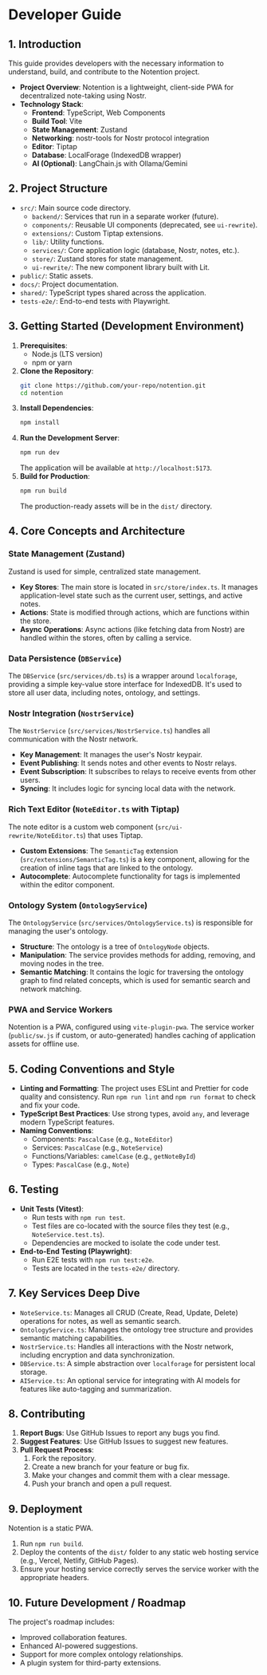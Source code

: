 # Developer Guide

## 1. Introduction

This guide provides developers with the necessary information to understand, build, and contribute to the Notention
project.

- **Project Overview**: Notention is a lightweight, client-side PWA for decentralized note-taking using Nostr.
- **Technology Stack**:
  - **Frontend**: TypeScript, Web Components
  - **Build Tool**: Vite
  - **State Management**: Zustand
  - **Networking**: nostr-tools for Nostr protocol integration
  - **Editor**: Tiptap
  - **Database**: LocalForage (IndexedDB wrapper)
  - **AI (Optional)**: LangChain.js with Ollama/Gemini

## 2. Project Structure

- `src/`: Main source code directory.
  - `backend/`: Services that run in a separate worker (future).
  - `components/`: Reusable UI components (deprecated, see `ui-rewrite`).
  - `extensions/`: Custom Tiptap extensions.
  - `lib/`: Utility functions.
  - `services/`: Core application logic (database, Nostr, notes, etc.).
  - `store/`: Zustand stores for state management.
  - `ui-rewrite/`: The new component library built with Lit.
- `public/`: Static assets.
- `docs/`: Project documentation.
- `shared/`: TypeScript types shared across the application.
- `tests-e2e/`: End-to-end tests with Playwright.

## 3. Getting Started (Development Environment)

1. **Prerequisites**:
   - Node.js (LTS version)
   - npm or yarn
2. **Clone the Repository**:
   ```bash
   git clone https://github.com/your-repo/notention.git
   cd notention
   ```
3. **Install Dependencies**:
   ```bash
   npm install
   ```
4. **Run the Development Server**:
   ```bash
   npm run dev
   ```
   The application will be available at `http://localhost:5173`.
5. **Build for Production**:
   ```bash
   npm run build
   ```
   The production-ready assets will be in the `dist/` directory.

## 4. Core Concepts and Architecture

### State Management (Zustand)

Zustand is used for simple, centralized state management.

- **Key Stores**: The main store is located in `src/store/index.ts`. It manages application-level state such as the
  current user, settings, and active notes.
- **Actions**: State is modified through actions, which are functions within the store.
- **Async Operations**: Async actions (like fetching data from Nostr) are handled within the stores, often by calling a
  service.

### Data Persistence (`DBService`)

The `DBService` (`src/services/db.ts`) is a wrapper around `localforage`, providing a simple key-value store interface
for IndexedDB. It's used to store all user data, including notes, ontology, and settings.

### Nostr Integration (`NostrService`)

The `NostrService` (`src/services/NostrService.ts`) handles all communication with the Nostr network.

- **Key Management**: It manages the user's Nostr keypair.
- **Event Publishing**: It sends notes and other events to Nostr relays.
- **Event Subscription**: It subscribes to relays to receive events from other users.
- **Syncing**: It includes logic for syncing local data with the network.

### Rich Text Editor (`NoteEditor.ts` with Tiptap)

The note editor is a custom web component (`src/ui-rewrite/NoteEditor.ts`) that uses Tiptap.

- **Custom Extensions**: The `SemanticTag` extension (`src/extensions/SemanticTag.ts`) is a key component, allowing for
  the creation of inline tags that are linked to the ontology.
- **Autocomplete**: Autocomplete functionality for tags is implemented within the editor component.

### Ontology System (`OntologyService`)

The `OntologyService` (`src/services/OntologyService.ts`) is responsible for managing the user's ontology.

- **Structure**: The ontology is a tree of `OntologyNode` objects.
- **Manipulation**: The service provides methods for adding, removing, and moving nodes in the tree.
- **Semantic Matching**: It contains the logic for traversing the ontology graph to find related concepts, which is used
  for semantic search and network matching.

### PWA and Service Workers

Notention is a PWA, configured using `vite-plugin-pwa`. The service worker (`public/sw.js` if custom, or auto-generated)
handles caching of application assets for offline use.

## 5. Coding Conventions and Style

- **Linting and Formatting**: The project uses ESLint and Prettier for code quality and consistency. Run `npm run lint`
  and `npm run format` to check and fix your code.
- **TypeScript Best Practices**: Use strong types, avoid `any`, and leverage modern TypeScript features.
- **Naming Conventions**:
  - Components: `PascalCase` (e.g., `NoteEditor`)
  - Services: `PascalCase` (e.g., `NoteService`)
  - Functions/Variables: `camelCase` (e.g., `getNoteById`)
  - Types: `PascalCase` (e.g., `Note`)

## 6. Testing

- **Unit Tests (Vitest)**:
  - Run tests with `npm run test`.
  - Test files are co-located with the source files they test (e.g., `NoteService.test.ts`).
  - Dependencies are mocked to isolate the code under test.
- **End-to-End Testing (Playwright)**:
  - Run E2E tests with `npm run test:e2e`.
  - Tests are located in the `tests-e2e/` directory.

## 7. Key Services Deep Dive

- `NoteService.ts`: Manages all CRUD (Create, Read, Update, Delete) operations for notes, as well as semantic search.
- `OntologyService.ts`: Manages the ontology tree structure and provides semantic matching capabilities.
- `NostrService.ts`: Handles all interactions with the Nostr network, including encryption and data synchronization.
- `DBService.ts`: A simple abstraction over `localforage` for persistent local storage.
- `AIService.ts`: An optional service for integrating with AI models for features like auto-tagging and summarization.

## 8. Contributing

1. **Report Bugs**: Use GitHub Issues to report any bugs you find.
2. **Suggest Features**: Use GitHub Issues to suggest new features.
3. **Pull Request Process**:
   1. Fork the repository.
   2. Create a new branch for your feature or bug fix.
   3. Make your changes and commit them with a clear message.
   4. Push your branch and open a pull request.

## 9. Deployment

Notention is a static PWA.

1. Run `npm run build`.
2. Deploy the contents of the `dist/` folder to any static web hosting service (e.g., Vercel, Netlify, GitHub Pages).
3. Ensure your hosting service correctly serves the service worker with the appropriate headers.

## 10. Future Development / Roadmap

The project's roadmap includes:

- Improved collaboration features.
- Enhanced AI-powered suggestions.
- Support for more complex ontology relationships.
- A plugin system for third-party extensions.
